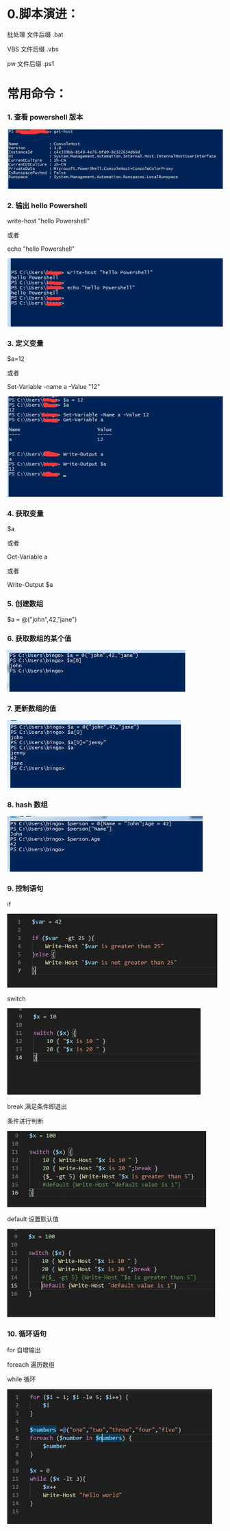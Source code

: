 # 0.脚本演进：

批处理  文件后缀 .bat

VBS    文件后缀 .vbs

pw     文件后缀 .ps1

# 常用命令：

### 1. 查看 powershell 版本

![image](./static/get-host.jpg)

### 2.  输出 hello Powershell

write-host "hello Powershell"

或者

echo "hello Powershell"

![image](./static/write-host-echo.jpg)


### 3. 定义变量

$a=12

或者

Set-Variable -name a -Value "12"

![image](./static/define.jpg)


### 4. 获取变量

$a

或者

Get-Variable a

或者

Write-Output $a

### 5. 创建数组

 $a = @("john",42,"jane")
 
### 6. 获取数组的某个值

![image](./static/group01.jpg)

### 7. 更新数组的值

![image](./static/group02.jpg)

### 8. hash 数组

![image](./static/hash.jpg)

### 9. 控制语句

if

![image](./static/control-if.jpg)

switch

![image](./static/control-switch.jpg)

break 满足条件即退出

条件进行判断

![image](./static/control-break.jpg)

default 设置默认值

![image](./static/control-default.jpg)

### 10. 循环语句

for 自增输出

foreach 遍历数组

while 循环

![image](./static/for-foreach-while.jpg)
